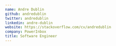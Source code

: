 ```yaml
---
name: Andre Dublin
github: andredublin
twitter: andredublin
linkedin: andre-dublin
website: https://stackoverflow.com/cv/andredublin
company: PowerInbox
title: Software Engineer
---
```

